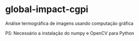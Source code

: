 # global-impact-cgpi
Análise termográfica de imagens usando computação gráfica

PS: Necessário a instalação do numpy e OpenCV para Python
